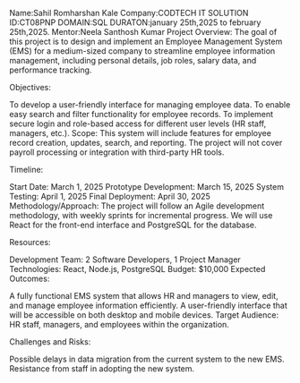 Name:Sahil Romharshan Kale
Company:CODTECH IT SOLUTION 
ID:CT08PNP
DOMAIN:SQL
DURATON:january 25th,2025 to february 25th,2025.
Mentor:Neela Santhosh Kumar
Project Overview:
The goal of this project is to design and implement an Employee Management System (EMS) for a medium-sized company to streamline employee information management, including personal details, job roles, salary data, and performance tracking.

Objectives:

To develop a user-friendly interface for managing employee data.
To enable easy search and filter functionality for employee records.
To implement secure login and role-based access for different user levels (HR staff, managers, etc.).
Scope:
This system will include features for employee record creation, updates, search, and reporting. The project will not cover payroll processing or integration with third-party HR tools.

Timeline:

Start Date: March 1, 2025
Prototype Development: March 15, 2025
System Testing: April 1, 2025
Final Deployment: April 30, 2025
Methodology/Approach:
The project will follow an Agile development methodology, with weekly sprints for incremental progress. We will use React for the front-end interface and PostgreSQL for the database.

Resources:

Development Team: 2 Software Developers, 1 Project Manager
Technologies: React, Node.js, PostgreSQL
Budget: $10,000
Expected Outcomes:

A fully functional EMS system that allows HR and managers to view, edit, and manage employee information efficiently.
A user-friendly interface that will be accessible on both desktop and mobile devices.
Target Audience:
HR staff, managers, and employees within the organization.

Challenges and Risks:

Possible delays in data migration from the current system to the new EMS.
Resistance from staff in adopting the new system.
